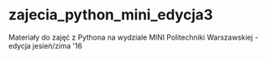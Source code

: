 # zajecia_python_mini_edycja3
Materiały do zajęć z Pythona na wydziale MINI Politechniki Warszawskiej - edycja jesień/zima '16
